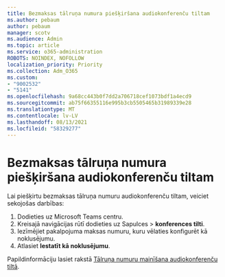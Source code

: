 ```yaml
---
title: Bezmaksas tālruņa numura piešķiršana audiokonferenču tiltam
ms.author: pebaum
author: pebaum
manager: scotv
ms.audience: Admin
ms.topic: article
ms.service: o365-administration
ROBOTS: NOINDEX, NOFOLLOW
localization_priority: Priority
ms.collection: Adm_O365
ms.custom:
- "9002532"
- "5141"
ms.openlocfilehash: 9a68cc443b0f7dd2a706718cef1073bdf1a4ecd9
ms.sourcegitcommit: ab75f66355116e995b3cb5505465b31989339e28
ms.translationtype: MT
ms.contentlocale: lv-LV
ms.lasthandoff: 08/13/2021
ms.locfileid: "58329277"
---
```

# <a name="assign-a-toll-free-number-to-your-audio-conferencing-bridge"></a>Bezmaksas tālruņa numura piešķiršana audiokonferenču tiltam

Lai piešķirtu bezmaksas tālruņa numuru audiokonferenču tiltam, veiciet sekojošas darbības:

1. Dodieties uz Microsoft Teams centru.
1. Kreisajā navigācijas rūtī dodieties uz Sapulces  >  **konferences tilti**.
1. Iezīmējiet pakalpojuma maksas numuru, kuru vēlaties konfigurēt kā noklusējumu.
1. Atlasiet **Iestatīt kā noklusējumu**.

Papildinformāciju lasiet rakstā [Tālruņa numuru mainīšana audiokonferenču tiltā](https://docs.microsoft.com/MicrosoftTeams/change-the-phone-numbers-on-your-audio-conferencing-bridge).
